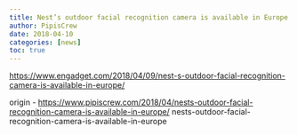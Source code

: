 ```yaml
---
title: Nest’s outdoor facial recognition camera is available in Europe
author: PipisCrew
date: 2018-04-10
categories: [news]
toc: true
---
```


https://www.engadget.com/2018/04/09/nest-s-outdoor-facial-recognition-camera-is-available-in-europe/

origin - https://www.pipiscrew.com/2018/04/nests-outdoor-facial-recognition-camera-is-available-in-europe/ nests-outdoor-facial-recognition-camera-is-available-in-europe